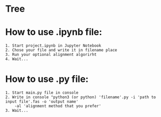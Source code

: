 # Tree
# How to use .ipynb file:
    1. Start project.ipynb in Jupyter Notebook
    2. Chose your file and write it in filename place
    3. Run your optional alignment algorirht
    4. Wait...
# How to use .py file:
    1. Start main.py file in console
    2. Write in console "python3 (or python) 'filename'.py -i 'path to input file'.fas -o 'output name' 
        -al 'alignment method that you prefer'
    3. Wait...
